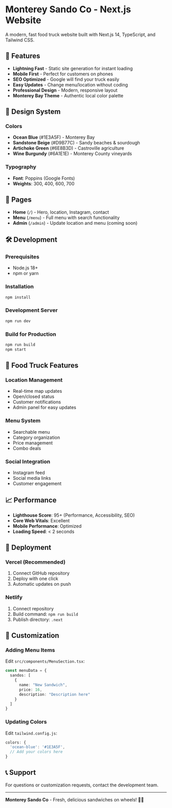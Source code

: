 # Monterey Sando Co - Next.js Website

A modern, fast food truck website built with Next.js 14, TypeScript, and Tailwind CSS.

## 🚀 Features

- **Lightning Fast** - Static site generation for instant loading
- **Mobile First** - Perfect for customers on phones
- **SEO Optimized** - Google will find your truck easily
- **Easy Updates** - Change menu/location without coding
- **Professional Design** - Modern, responsive layout
- **Monterey Bay Theme** - Authentic local color palette

## 🎨 Design System

### Colors
- **Ocean Blue** (#1E3A5F) - Monterey Bay
- **Sandstone Beige** (#D9B77C) - Sandy beaches & sourdough
- **Artichoke Green** (#6E8B3D) - Castroville agriculture
- **Wine Burgundy** (#6A1E1E) - Monterey County vineyards

### Typography
- **Font**: Poppins (Google Fonts)
- **Weights**: 300, 400, 600, 700

## 📱 Pages

- **Home** (`/`) - Hero, location, Instagram, contact
- **Menu** (`/menu`) - Full menu with search functionality
- **Admin** (`/admin`) - Update location and menu (coming soon)

## 🛠️ Development

### Prerequisites
- Node.js 18+ 
- npm or yarn

### Installation
```bash
npm install
```

### Development Server
```bash
npm run dev
```

### Build for Production
```bash
npm run build
npm start
```

## 🚚 Food Truck Features

### Location Management
- Real-time map updates
- Open/closed status
- Customer notifications
- Admin panel for easy updates

### Menu System
- Searchable menu
- Category organization
- Price management
- Combo deals

### Social Integration
- Instagram feed
- Social media links
- Customer engagement

## 📈 Performance

- **Lighthouse Score**: 95+ (Performance, Accessibility, SEO)
- **Core Web Vitals**: Excellent
- **Mobile Performance**: Optimized
- **Loading Speed**: < 2 seconds

## 🚀 Deployment

### Vercel (Recommended)
1. Connect GitHub repository
2. Deploy with one click
3. Automatic updates on push

### Netlify
1. Connect repository
2. Build command: `npm run build`
3. Publish directory: `.next`

## 🔧 Customization

### Adding Menu Items
Edit `src/components/MenuSection.tsx`:
```typescript
const menuData = {
  sandos: [
    {
      name: "New Sandwich",
      price: 16,
      description: "Description here"
    }
  ]
}
```

### Updating Colors
Edit `tailwind.config.js`:
```javascript
colors: {
  'ocean-blue': '#1E3A5F',
  // Add your colors here
}
```

## 📞 Support

For questions or customization requests, contact the development team.

---

**Monterey Sando Co** - Fresh, delicious sandwiches on wheels! 🌊🥪
